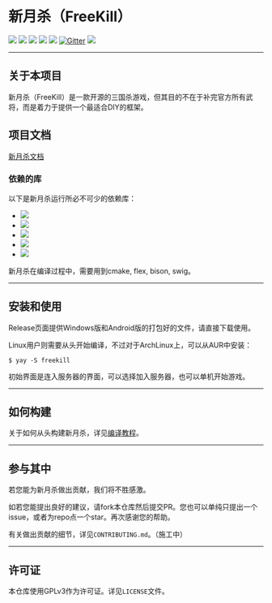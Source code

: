 # 新月杀（FreeKill）

![](https://img.shields.io/github/repo-size/notify-ctrl/freekill?color=green)
![](https://img.shields.io/github/languages/top/Notify-ctrl/FreeKill)
![](https://img.shields.io/github/license/notify-ctrl/freekill)
![](https://img.shields.io/github/v/tag/notify-ctrl/freekill)
![](https://img.shields.io/github/issues/notify-ctrl/freekill)
[![Gitter](https://badges.gitter.im/Join%20Chat.svg)](https://app.gitter.im/#/room/#FreeKill:gitter.im)
![](https://img.shields.io/github/stars/notify-ctrl/freekill?style=social)

___

## 关于本项目

新月杀（FreeKill）是一款开源的三国杀游戏，但其目的不在于补完官方所有武将，而是着力于提供一个最适合DIY的框架。

## 项目文档

[新月杀文档](https://qsgs-fans.github.io/FreeKill/usr/index.html)

### 依赖的库

以下是新月杀运行所必不可少的依赖库：

* [![](https://img.shields.io/badge/qt6-50D160?style=for-the-badge&logo=qt&logoColor=white)](https://www.qt.io)
* [![](https://img.shields.io/badge/lua5.4-030380?style=for-the-badge&logo=lua)](https://www.lua.org)
* [![](https://img.shields.io/badge/sqlite3-7ABEEA?style=for-the-badge&logo=sqlite)](https://www.sqlite.org)
* [![](https://img.shields.io/badge/libgit2-FFFFFF?style=for-the-badge&logo=git)](https://www.libgit2.org)
* [![](https://img.shields.io/badge/openssl-721412?style=for-the-badge&logo=openssl)](https://www.openssl.org)

新月杀在编译过程中，需要用到cmake, flex, bison, swig。

___

## 安装和使用

Release页面提供Windows版和Android版的打包好的文件，请直接下载使用。

Linux用户则需要从头开始编译，不过对于ArchLinux上，可以从AUR中安装：

    $ yay -S freekill

初始界面是连入服务器的界面，可以选择加入服务器，也可以单机开始游戏。

___

## 如何构建

关于如何从头构建新月杀，详见[编译教程](https://qsgs-fans.github.io/FreeKill/inner/01-compile.html)。

___

## 参与其中

若您能为新月杀做出贡献，我们将不胜感激。

如若您能提出良好的建议，请fork本仓库然后提交PR。您也可以单纯只提出一个issue，或者为repo点一个star。再次感谢您的帮助。

有关做出贡献的细节，详见`CONTRIBUTING.md`。（施工中）

___

## 许可证

本仓库使用GPLv3作为许可证。详见`LICENSE`文件。
